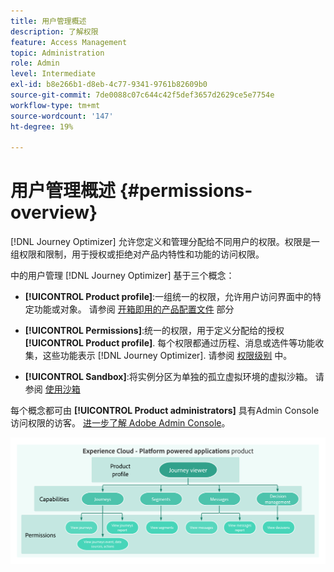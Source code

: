 ```yaml
---
title: 用户管理概述
description: 了解权限
feature: Access Management
topic: Administration
role: Admin
level: Intermediate
exl-id: b8e266b1-d8eb-4c77-9341-9761b82609b0
source-git-commit: 7de0088c07c644c42f5def3657d2629ce5e7754e
workflow-type: tm+mt
source-wordcount: '147'
ht-degree: 19%

---
```


# 用户管理概述 {#permissions-overview}

[!DNL Journey Optimizer] 允许您定义和管理分配给不同用户的权限。权限是一组权限和限制，用于授权或拒绝对产品内特性和功能的访问权限。

中的用户管理 [!DNL Journey Optimizer] 基于三个概念：

* **[!UICONTROL Product profile]**:一组统一的权限，允许用户访问界面中的特定功能或对象。 请参阅 [开箱即用的产品配置文件](ootb-product-profiles.md) 部分

* **[!UICONTROL Permissions]**:统一的权限，用于定义分配给的授权 **[!UICONTROL Product profile]**. 每个权限都通过历程、消息或选件等功能收集，这些功能表示 [!DNL Journey Optimizer]. 请参阅 [权限级别](high-low-permissions.md) 中。

* **[!UICONTROL Sandbox]**:将实例分区为单独的孤立虚拟环境的虚拟沙箱。 请参阅 [使用沙箱](sandboxes.md)

每个概念都可由 **[!UICONTROL Product administrators]** 具有Admin Console访问权限的访客。 [进一步了解 Adobe Admin Console](https://helpx.adobe.com/cn/enterprise/managing/user-guide.html)。

![](../assets/do-not-localize/permissions_2.png)
